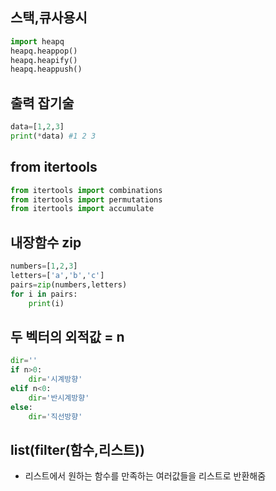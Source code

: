 ## 스택,큐사용시
```py
import heapq
heapq.heappop()
heapq.heapify()
heapq.heappush()
```

## 출력 잡기술
```py
data=[1,2,3]
print(*data) #1 2 3
```

## from itertools

```py
from itertools import combinations
from itertools import permutations
from itertools import accumulate
```

## 내장함수 zip
```py
numbers=[1,2,3]
letters=['a','b','c']
pairs=zip(numbers,letters)
for i in pairs:
    print(i)
```

## 두 벡터의 외적값 = n
```py
dir=''
if n>0:
    dir='시계방향'
elif n<0:
    dir='반시계방향'
else:
    dir='직선방향'
```

## list(filter(함수,리스트))
- 리스트에서 원하는 함수를 만족하는 여러값들을 리스트로 반환해줌